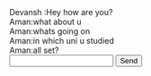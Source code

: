 <!DOCTYPE html>
<html lang="en">
    <head>
        <meta charset="UTF-8">
        <meta name="viewport"content="width=device-width, initial-scale=1.0">
        <title>ichat -Realtime Node Socket.io Chat App</title>
        <script defer src="http://localhost:8000/socket.io/socket.io.js"></script>
        <script defer src="js/client.js"></script>
         <link rel="stylesheet" href="css/style.css">
    </head>
    <body>
        <nav>
            <img class="logo"src="th.jpg" alt="">
        </nav>
        <div class="container">
            <div class="message right"> Devansh :Hey how are you?</div>
                <div class="message left"> Aman:what about u  </div>
                <div class="message left"> Aman:whats going on </div>
                <div class="message left"> Aman:in which uni u studied </div>
                <div class="message left"> Aman:all set?</div>
                </div>
            </div class="send">
            <form action="#" id="send=-container">
                <input type="text"name="messageInp" id="messageInp">
                <button class="btn" type="submit">Send</button>
            </form> 
            </div>
    </div>
</div>
